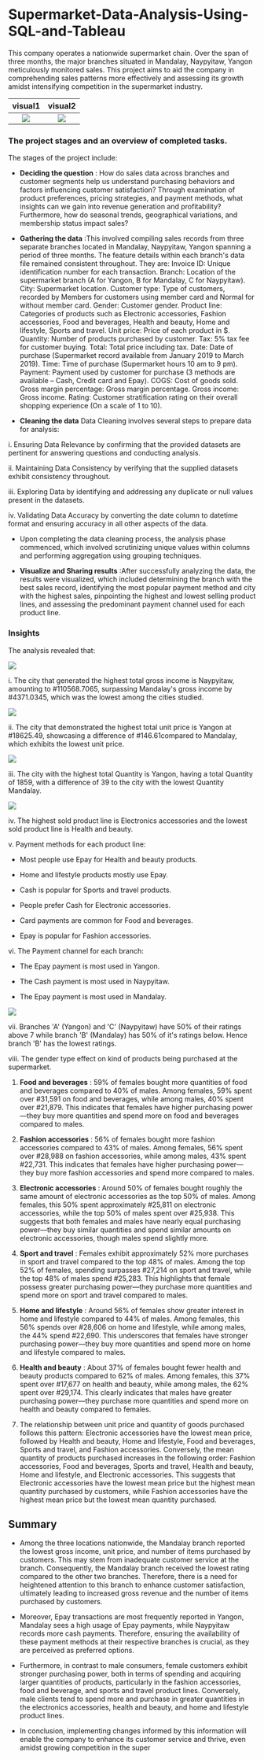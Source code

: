 # Supermarket-Data-Analysis-Using-SQL-and-Tableau

This company operates a nationwide supermarket chain. Over the span of three months, the major branches situated in Mandalay, Naypyitaw, Yangon meticulously monitored sales. This project aims to aid the company in comprehending sales patterns more effectively and assessing its growth amidst intensifying competition in the supermarket industry.


visual1         |   visual2
:--------------:|:------------:
![](sales_1.png)|![](sales_2.png)


### The project stages and an overview of completed tasks.

The stages of the project include:

-	**Deciding the question** : How do sales data across branches and customer segments help us understand purchasing behaviors and factors influencing customer satisfaction? Through examination of product preferences, pricing strategies, and payment methods, what insights can we gain into revenue generation and profitability? Furthermore, how do seasonal trends, geographical variations, and membership status impact sales?

-	**Gathering the data** :This involved compiling sales records from three separate branches located in Mandalay, Naypyitaw, Yangon spanning a period of three months. The feature details within each branch's data file remained consistent throughout. They are: Invoice ID: Unique identification number for each transaction. Branch: Location of the supermarket branch (A for Yangon, B for Mandalay, C for Naypyitaw). City: Supermarket location. Customer type: Type of customers, recorded by Members for customers using member card and Normal for without member card. Gender: Customer gender. Product line: Categories of products such as Electronic accessories, Fashion accessories, Food and beverages, Health and beauty, Home and lifestyle, Sports and travel. Unit price: Price of each product in $. Quantity: Number of products purchased by customer. Tax: 5% tax fee for customer buying. Total: Total price including tax. Date: Date of purchase (Supermarket record available from January 2019 to March 2019). Time: Time of purchase (Supermarket hours 10 am to 9 pm). Payment: Payment used by customer for purchase (3 methods are available – Cash, Credit card and Epay). COGS: Cost of goods sold. Gross margin percentage: Gross margin percentage. Gross income: Gross income. Rating: Customer stratification rating on their overall shopping experience (On a scale of 1 to 10).

-	**Cleaning the data** Data Cleaning involves several steps to prepare data for analysis:

i. Ensuring Data Relevance by confirming that the provided datasets are pertinent for answering questions and conducting analysis.

ii. Maintaining Data Consistency by verifying that the supplied datasets exhibit consistency throughout.

iii. Exploring Data by identifying and addressing any duplicate or null values present in the datasets.

iv. Validating Data Accuracy by converting the date column to datetime format and ensuring accuracy in all other aspects of the data.

-	Upon completing the data cleaning process, the analysis phase commenced, which involved scrutinizing unique values within columns and performing aggregation using grouping techniques.

-	**Visualize and Sharing results** :After successfully analyzing the data, the results were visualized, which included determining the branch with the best sales record, identifying the most popular payment method and city with the highest sales, pinpointing the highest and lowest selling product lines, and assessing the predominant payment channel used for each product line.


### Insights

The analysis revealed that: 


![](city_by_gross_income.png)

i.	The city that generated the highest total gross income is Naypyitaw, amounting to #110568.7065, surpassing Mandalay's gross income by #4371.0345, which was the lowest among the cities studied.


![](city_by_unit_price.png)

ii.	The city that demonstrated the highest total unit price is Yangon at #18625.49, showcasing a difference of #146.61compared to Mandalay, which exhibits the lowest unit price.


![](city_by_quantity.png)

iii.	The city with the highest total Quantity is Yangon, having a total Quantity of 1859, with a difference of 39 to the city with the lowest Quantity Mandalay.


![](highest_sold_product.png)

iv.	The highest sold product line is Electronics accessories and the lowest sold product line is Health and beauty.

v.	Payment methods for each product line:

-	Most people use Epay for Health and beauty products.

-	Home and lifestyle products mostly use Epay.

-	Cash is popular for Sports and travel products.

-	People prefer Cash for Electronic accessories.

-	Card payments are common for Food and beverages.

-	Epay is popular for Fashion accessories.


vi.	The Payment channel for each branch:

- The Epay payment is most used in Yangon. 

- The Cash payment is most used in Naypyitaw. 

- The Epay payment is most used in Mandalay.


![](rating_by_branch.png)

vii.	Branches 'A' (Yangon) and 'C' (Naypyitaw) have 50% of their ratings above 7 while branch 'B' (Mandalay) has 50% of it's ratings below. Hence branch 'B' has the lowest ratings.

viii.	The gender type effect on kind of products being purchased at the supermarket.

1. **Food and beverages** : 
59% of females bought more quantities of food and beverages compared to 40% of males. Among females, 59% spent over #31,591 on food and beverages, while among males, 40% spent over #21,879. This indicates that females have higher purchasing power—they buy more quantities and spend more on food and beverages compared to males. 

2.	**Fashion accessories** : 
56% of females bought more fashion accessories compared to 43% of males. Among females, 56% spent over #28,988 on fashion accessories, while among males, 43% spent #22,731. This indicates that females have higher purchasing power—they buy more fashion accessories and spend more compared to males.

3.	**Electronic accessories** : 
Around 50% of females bought roughly the same amount of electronic accessories as the top 50% of males. Among females, this 50% spent approximately #25,811 on electronic accessories, while the top 50% of males spent over #25,938. This suggests that both females and males have nearly equal purchasing power—they buy similar quantities and spend similar amounts on electronic accessories, though males spend slightly more.

4.	**Sport and travel** :
 Females exhibit approximately 52% more purchases in sport and travel compared to the top 48% of males. Among the top 52% of females, spending surpasses #27,214 on sport and travel, while the top 48% of males spend #25,283. This highlights that female possess greater purchasing power—they purchase more quantities and spend more on sport and travel compared to males.

5.	**Home and lifestyle** : Around 56% of females show greater interest in home and lifestyle compared to 44% of males. Among females, this 56% spends over #28,606 on home and lifestyle, while among males, the 44% spend #22,690. This underscores that females have stronger purchasing power—they buy more quantities and spend more on home and lifestyle compared to males.
   
6.	**Health and beauty** : About 37% of females bought fewer health and beauty products compared to 62% of males. Among females, this 37% spent over #17,677 on health and beauty, while among males, the 62% spent over #29,174. This clearly indicates that males have greater purchasing power—they purchase more quantities and spend more on health and beauty compared to females.
   
7.	The relationship between unit price and quantity of goods purchased follows this pattern: Electronic accessories have the lowest mean price, followed by Health and beauty, Home and lifestyle, Food and beverages, Sports and travel, and Fashion accessories. Conversely, the mean quantity of products purchased increases in the following order: Fashion accessories, Food and beverages, Sports and travel, Health and beauty, Home and lifestyle, and Electronic accessories. This suggests that Electronic accessories have the lowest mean price but the highest mean quantity purchased by customers, while Fashion accessories have the highest mean price but the lowest mean quantity purchased.

   
## Summary

-	Among the three locations nationwide, the Mandalay branch reported the lowest gross income, unit price, and number of items purchased by customers. This may stem from inadequate customer service at the branch. Consequently, the Mandalay branch received the lowest rating compared to the other two branches. Therefore, there is a need for heightened attention to this branch to enhance customer satisfaction, ultimately leading to increased gross revenue and the number of items purchased by customers.

-	Moreover, Epay transactions are most frequently reported in Yangon, Mandalay sees a high usage of Epay payments, while Naypyitaw records more cash payments. Therefore, ensuring the availability of these payment methods at their respective branches is crucial, as they are perceived as preferred options.

-	Furthermore, in contrast to male consumers, female customers exhibit stronger purchasing power, both in terms of spending and acquiring larger quantities of products, particularly in the fashion accessories, food and beverage, and sports and travel product lines. Conversely, male clients tend to spend more and purchase in greater quantities in the electronics accessories, health and beauty, and home and lifestyle product lines.

-	In conclusion, implementing changes informed by this information will enable the company to enhance its customer service and thrive, even amidst growing competition in the super


